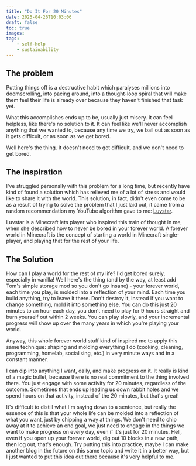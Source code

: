 ```yaml
---
title: "Do It For 20 Minutes"
date: 2025-04-26T10:03:06
draft: false
toc: true
images:
tags:
    - self-help
    - sustainability
---
```


## The problem
Putting things off is a destructive habit which paralyses millions into doomscrolling, into pacing around, into a thought-loop spiral that will make them feel their life is already over because they haven't finished that task yet.

What this accomplishes ends up to be, usually just misery. It can feel helpless, like there's no solution to it. It can feel like we'll never accomplish anything that we wanted to, because any time we try, we bail out as soon as it gets difficult, or as soon as we get bored.

Well here's the thing. It doesn't need to get difficult, and we don't need to get bored.

## The inspiration
I've struggled personally with this problem for a long time, but recently have kind of found a solution which has relieved me of a lot of stress and would like to share it with the world. This solution, in fact, didn't even come to be as a result of trying to solve the problem that I just laid out, it came from a random recommendation my YouTube algorithm gave to me: [Luvstar](https://www.youtube.com/@luvstarkei).

Luvstar is a Minecraft lets player who inspired this train of thought in me, when she described how to never be bored in your forever world. A forever world in Minecraft is the concept of starting a world in Minecraft single-player, and playing that for the rest of your life.

## The Solution
How can I play a world for the rest of my life? I'd get bored surely, especially in vanilla! Well here's the thing (and by the way, at least add Tom's simple storage mod so you don't go insane) - your forever world, each time you play, is molded into a reflection of your mind. Each time you build anything, try to leave it there. Don't destroy it, instead if you want to change something, mold it into something else. You can do this just 20 minutes to an hour each day, you don't need to play for 9 hours straight and burn yourself out within 2 weeks. You can play slowly, and your incremental progress will show up over the many years in which you're playing your world.

Anyway, this whole forever world stuff kind of inspired me to apply this same technique: shaping and molding everything I do (cooking, cleaning, programming, homelab, socialising, etc.) in very minute ways and in a constant manner.

I can dip into anything I want, daily, and make progress on it. It really is kind of a magic bullet, because there is no real commitment to the thing involved there. You just engage with some activity for 20 minutes, regardless of the outcome. Sometimes that ends up leading us down rabbit holes and we spend hours on that activity, instead of the 20 minutes, but that's great!

It's difficult to distill what I'm saying down to a sentence, but really the essence of this is that your whole life can be molded into a reflection of what you want, just by chipping a way at things. We don't need to chip away at it to achieve an end goal, we just need to engage in the things we want to make progress on every day, even if it's just for 20 minutes. Hell, even if you open up your forever world, dig out 10 blocks in a new path, then log out, that's enough. Try putting this into practice, maybe I can make another blog in the future on this same topic and write it in a better way, but I just wanted to put this idea out there because it's very helpful to me.
